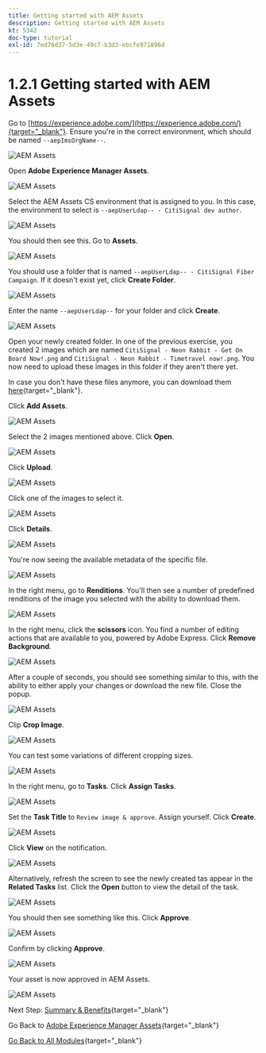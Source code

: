 ```yaml
---
title: Getting started with AEM Assets
description: Getting started with AEM Assets
kt: 5342
doc-type: tutorial
exl-id: 7ed76d37-5d3e-49c7-b3d3-ebcfe971896d
---
```

# 1.2.1 Getting started with AEM Assets

Go to [https://experience.adobe.com/](https://experience.adobe.com/){target="_blank"}. Ensure you're in the correct environment, which should be named `--aepImsOrgName--`.

![AEM Assets](./images/aemassets0.png)

Open **Adobe Experience Manager Assets**.

![AEM Assets](./images/aemassets1.png)

Select the AEM Assets CS environment that is assigned to you. In this case, the environment to select is `--aepUserLdap-- - CitiSignal dev author`.

![AEM Assets](./images/aemassets2.png)

You should then see this. Go to **Assets**.

![AEM Assets](./images/aemassets3.png)

You should use a folder that is named `--aepUserLdap-- - CitiSignal Fiber Campaign`. If it doesn't exist yet, click **Create Folder**.

![AEM Assets](./images/aemassets4.png)

Enter the name `--aepUserLdap--` for your folder and click **Create**.

![AEM Assets](./images/aemassets5.png)

Open your newly created folder. In one of the previous exercise, you created 2 images which are named `CitiSignal - Neon Rabbit - Get On Board Now!.png` and `CitiSignal - Neon Rabbit - Timetravel now!.png`. You now need to upload these images in this folder if they aren't there yet.

In case you don't have these files anymore, you can download them [here](./images/CitiSignal_Neon_Rabbit.zip){target="_blank"}.

Click **Add Assets**.

![AEM Assets](./images/aemassets6.png)

Select the 2 images mentioned above. Click **Open**.

![AEM Assets](./images/aemassets7.png)

Click **Upload**.

![AEM Assets](./images/aemassets8.png)

Click one of the images to select it.

![AEM Assets](./images/aemassets9.png)

Click **Details**.

![AEM Assets](./images/aemassets10.png)

You're now seeing the available metadata of the specific file.

![AEM Assets](./images/aemassets11.png)

In the right menu, go to **Renditions**. You'll then see a number of predefined renditions of the image you selected with the ability to download them.

![AEM Assets](./images/aemassets12.png)

In the right menu, click the **scissors** icon. You find a number of editing actions that are available to you, powered by Adobe Express. Click **Remove Background**.

![AEM Assets](./images/aemassets13.png)

After a couple of seconds, you should see something similar to this, with the ability to either apply your changes or download the new file. Close the popup.

![AEM Assets](./images/aemassets14.png)

Clip **Crop Image**.

![AEM Assets](./images/aemassets15.png)

You can test some variations of different cropping sizes.

![AEM Assets](./images/aemassets16.png)

In the right menu, go to **Tasks**. Click **Assign Tasks**.

![AEM Assets](./images/aemassets17.png)

Set the **Task Title** to `Review image & approve`. Assign yourself. Click **Create**.

![AEM Assets](./images/aemassets18.png)

Click **View** on the notification.

![AEM Assets](./images/aemassets19.png)

Alternatively, refresh the screen to see the newly created tas appear in the **Related Tasks** list. Click the **Open** button to view the detail of the task.

![AEM Assets](./images/aemassets20.png)

You should then see something like this. Click **Approve**.

![AEM Assets](./images/aemassets21.png)

Confirm by clicking **Approve**.

![AEM Assets](./images/aemassets22.png)

Your asset is now approved in AEM Assets.

![AEM Assets](./images/aemassets23.png)

Next Step: [Summary & Benefits](./summary.md){target="_blank"}

Go Back to [Adobe Experience Manager Assets](./aemassets.md){target="_blank"}

[Go Back to All Modules](./../../../overview.md){target="_blank"}
